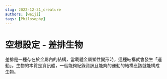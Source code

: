 ```yaml
---
slug: 2022-12-31_creature
authors: [weiji]
tags: [Philosophy]
---
```


# 空想設定 - 差排生物

差排是一種存在於金屬內的結構，當載體金屬塑性變形時，這種結構就會發生「運動」，生物的本質是資訊體，一個能夠紀錄資訊且能夠的運動的結構應該就能構成生物。
